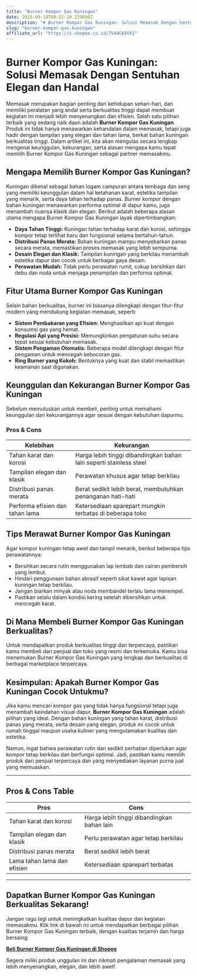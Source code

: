 ```yaml
---
title: "Burner Kompor Gas Kuningan"
date: 2025-09-18T08:52:10.229090Z
description: "# Burner Kompor Gas Kuningan: Solusi Memasak Dengan Sentuhan Elegan dan Handal..."
slug: "burner-kompor-gas-kuningan"
affiliate_url: "https://s.shopee.co.id/7V44C68VX2"
---
```

# Burner Kompor Gas Kuningan: Solusi Memasak Dengan Sentuhan Elegan dan Handal

Memasak merupakan bagian penting dari kehidupan sehari-hari, dan memiliki peralatan yang andal serta berkualitas tinggi dapat membuat kegiatan ini menjadi lebih menyenangkan dan efisien. Salah satu pilihan terbaik yang sedang naik daun adalah **Burner Kompor Gas Kuningan**. Produk ini tidak hanya menawarkan kehandalan dalam memasak, tetapi juga hadir dengan tampilan yang elegan dan tahan lama, berkat bahan kuningan berkualitas tinggi. Dalam artikel ini, kita akan mengulas secara lengkap mengenai keunggulan, kekurangan, serta alasan mengapa kamu tepat memilih Burner Kompor Gas Kuningan sebagai partner memasakmu.

## Mengapa Memilih Burner Kompor Gas Kuningan?

Kuningan dikenal sebagai bahan logam campuran antara tembaga dan seng yang memiliki keunggulan dalam hal ketahanan karat, estetika tampilan yang menarik, serta daya tahan terhadap panas. Burner kompor dengan bahan kuningan menawarkan performa optimal di dapur kamu, juga menambah nuansa klasik dan elegan. Berikut adalah beberapa alasan utama mengapa Burner Kompor Gas Kuningan layak dipertimbangkan:

- **Daya Tahan Tinggi:** Kuningan tahan terhadap karat dan korosi, sehingga kompor tetap terlihat baru dan fungsional selama bertahun-tahun.
- **Distribusi Panas Merata:** Bahan kuningan mampu menyebarkan panas secara merata, memastikan proses memasak yang lebih sempurna.
- **Desain Elegan dan Klasik:** Tampilan kuningan yang berkilau menambah estetika dapur dan cocok untuk berbagai gaya desain.
- **Perawatan Mudah:** Tidak perlu perawatan rumit, cukup bersihkan dari debu dan noda untuk menjaga penampilan dan performa optimal.

## Fitur Utama Burner Kompor Gas Kuningan

Selain bahan berkualitas, burner ini biasanya dilengkapi dengan fitur-fitur modern yang mendukung kegiatan memasak, seperti:

- **Sistem Pembakaran yang Efisien:** Menghasilkan api kuat dengan konsumsi gas yang hemat.
- **Regulasi Api yang Presisi:** Memungkinkan pengaturan suhu secara tepat sesuai kebutuhan memasak.
- **Sistem Pengaman Otomatis:** Beberapa model dilengkapi dengan fitur pengaman untuk mencegah kebocoran gas.
- **Ring Burner yang Kokoh:** Bentuknya yang kuat dan stabil memastikan keamanan saat digunakan.

## Keunggulan dan Kekurangan Burner Kompor Gas Kuningan

Sebelum memutuskan untuk membeli, penting untuk memahami keunggulan dan kekurangannya agar sesuai dengan kebutuhan dapurmu.

### Pros & Cons

| **Kelebihan** | **Kekurangan** |
|----------------|----------------|
| Tahan karat dan korosi | Harga lebih tinggi dibandingkan bahan lain seperti stainless steel |
| Tampilan elegan dan klasik | Perawatan khusus agar tetap berkilau |
| Distribusi panas merata | Berat sedikit lebih berat, membutuhkan penanganan hati-hati |
| Performa efisien dan tahan lama | Ketersediaan sparepart mungkin terbatas di beberapa toko |

## Tips Merawat Burner Kompor Gas Kuningan

Agar kompor kuningan tetap awet dan tampil menarik, berikut beberapa tips perawatannya:

- Bersihkan secara rutin menggunakan lap lembab dan cairan pembersih yang lembut.
- Hindari penggunaan bahan abrasif seperti sikat kawat agar lapisan kuningan tetap berkilau.
- Jangan biarkan minyak atau noda membandel terlalu lama menempel.
- Pastikan selalu dalam kondisi kering setelah dibersihkan untuk mencegah karat.

## Di Mana Membeli Burner Kompor Gas Kuningan Berkualitas?

Untuk mendapatkan produk berkualitas tinggi dan terpercaya, pastikan kamu membeli dari penjual dan toko yang resmi dan terkemuka. Kamu bisa menemukan Burner Kompor Gas Kuningan yang lengkap dan berkualitas di berbagai marketplace terpercaya.

## Kesimpulan: Apakah Burner Kompor Gas Kuningan Cocok Untukmu?

Jika kamu mencari kompor gas yang tidak hanya fungsional tetapi juga menambah keindahan visual dapur, **Burner Kompor Gas Kuningan** adalah pilihan yang ideal. Dengan bahan kuningan yang tahan karat, distribusi panas yang merata, serta desain yang elegan, produk ini cocok untuk rumah tinggal maupun usaha kuliner yang mengutamakan kualitas dan estetika.

Namun, ingat bahwa perawatan rutin dan sedikit perhatian diperlukan agar kompor tetap berkilau dan berfungsi optimal. Jadi, pastikan kamu memilih produk dari penjual terpercaya dan yang menyediakan layanan purna jual yang memuaskan.

---

## Pros & Cons Table

| **Pros** | **Cons** |
|----------|-----------|
| Tahan karat dan korosi | Harga lebih tinggi dibandingkan bahan lain |
| Tampilan elegan dan klasik | Perlu perawatan agar tetap berkilau |
| Distribusi panas merata | Berat sedikit lebih berat |
| Lama tahan lama dan efisien | Ketersediaan sparepart terbatas |

---

## Dapatkan Burner Kompor Gas Kuningan Berkualitas Sekarang!

Jangan ragu lagi untuk meningkatkan kualitas dapur dan kegiatan memasakmu. Klik link di bawah ini untuk mendapatkan berbagai pilihan Burner Kompor Gas Kuningan terbaik, dengan kualitas terjamin dan harga bersaing:

[**Beli Burner Kompor Gas Kuningan di Shopee**](https://s.shopee.co.id/7V44C68VX2)

Segera miliki produk unggulan ini dan nikmati pengalaman memasak yang lebih menyenangkan, elegan, dan lebih awet!
